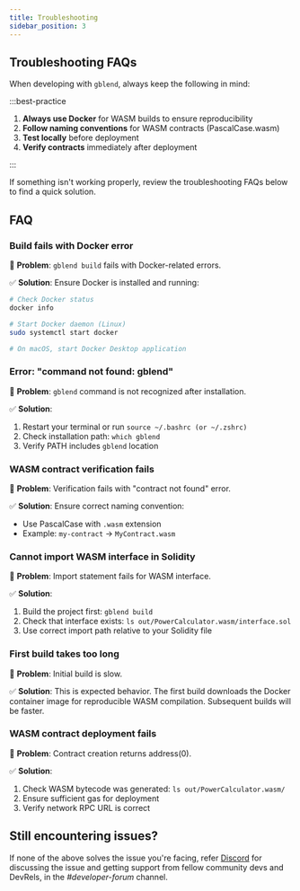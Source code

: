 ```yaml
---
title: Troubleshooting
sidebar_position: 3
---
```


Troubleshooting FAQs
---

When developing with `gblend`, always keep the following in mind:

:::best-practice

1. **Always use Docker** for WASM builds to ensure reproducibility
2. **Follow naming conventions** for WASM contracts (PascalCase.wasm)
3. **Test locally** before deployment
4. **Verify contracts** immediately after deployment

:::

If something isn't working properly, review the troubleshooting FAQs below to find a quick solution.

## FAQ

### Build fails with Docker error

🚩 **Problem**: `gblend build` fails with Docker-related errors.

✅ **Solution**: Ensure Docker is installed and running:

```bash
# Check Docker status
docker info

# Start Docker daemon (Linux)
sudo systemctl start docker

# On macOS, start Docker Desktop application
```

### Error: "command not found: gblend"

🚩 **Problem**: `gblend` command is not recognized after installation.

✅ **Solution**:

1. Restart your terminal or run `source ~/.bashrc (or ~/.zshrc)`
2. Check installation path: `which gblend`
3. Verify PATH includes `gblend` location

### WASM contract verification fails

🚩 **Problem**: Verification fails with "contract not found" error.

✅ **Solution**: Ensure correct naming convention:

- Use PascalCase with `.wasm` extension
- Example: `my-contract` → `MyContract.wasm`

### Cannot import WASM interface in Solidity

🚩 **Problem**: Import statement fails for WASM interface.

✅ **Solution**:

1. Build the project first: `gblend build`
2. Check that interface exists: `ls out/PowerCalculator.wasm/interface.sol`
3. Use correct import path relative to your Solidity file

### First build takes too long

🚩 **Problem**: Initial build is slow.

✅ **Solution**: This is expected behavior. The first build downloads the Docker container image for reproducible WASM compilation. Subsequent builds will be faster.

### WASM contract deployment fails

🚩 **Problem**: Contract creation returns address(0).

✅ **Solution**:

1. Check WASM bytecode was generated: `ls out/PowerCalculator.wasm/`
2. Ensure sufficient gas for deployment
3. Verify network RPC URL is correct

## Still encountering issues?

If none of the above solves the issue you're facing, refer [Discord](https://discord.com/invite/fluentxyz") for discussing the issue and getting support from fellow community devs and DevRels, in the _#developer-forum_ channel.
